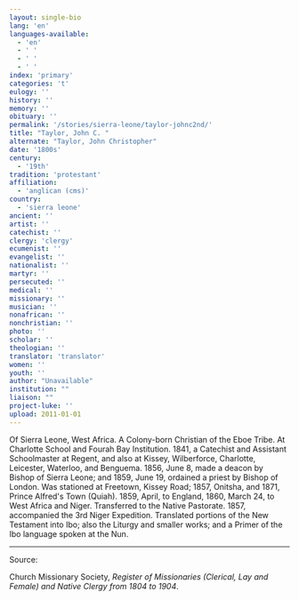 ```yaml
---
layout: single-bio
lang: 'en'
languages-available:
  - 'en'
  - ' '
  - ' '
  - ' '
index: 'primary'
categories: 't'
eulogy: ''
history: ''
memory: ''
obituary: ''
permalink: '/stories/sierra-leone/taylor-johnc2nd/'
title: "Taylor, John C. "
alternate: "Taylor, John Christopher"
date: '1800s'
century:
  - '19th'
tradition: 'protestant'
affiliation:
  - 'anglican (cms)'
country:
  - 'sierra leone'
ancient: ''
artist: ''
catechist: ''
clergy: 'clergy'
ecumenist: ''
evangelist: ''
nationalist: ''
martyr: ''
persecuted: ''
medical: ''
missionary: ''
musician: ''
nonafrican: ''
nonchristian: ''
photo: ''
scholar: ''
theologian: ''
translator: 'translator'
women: ''
youth: ''
author: "Unavailable"
institution: ""
liaison: ""
project-luke: ''
upload: 2011-01-01
---
```




Of Sierra Leone, West Africa.  A Colony-born Christian of the Eboe Tribe.  At Charlotte School and Fourah Bay Institution.  1841, a Catechist and Assistant Schoolmaster at Regent, and also at Kissey, Wilberforce, Charlotte, Leicester, Waterloo, and Benguema.  1856, June 8, made a deacon by Bishop of Sierra Leone; and 1859, June 19, ordained a priest by Bishop of London.  Was stationed at Freetown, Kissey Road; 1857, Onitsha, and 1871, Prince Alfred's Town (Quiah).  1859, April, to England, 1860, March 24, to West Africa and Niger.  Transferred to the Native Pastorate.  1857, accompanied the 3rd Niger Expedition.  Translated portions of the New Testament into Ibo; also the Liturgy and smaller works; and a Primer of the Ibo language spoken at the Nun.



---

Source:

Church Missionary Society, *Register of Missionaries (Clerical, Lay and Female) and Native Clergy from 1804 to 1904*.
